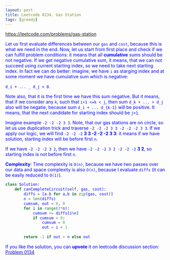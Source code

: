 ```yaml
---
layout: post
title: Leetcode 0134. Gas Station
tags: [greedy]
---
```


<a href="https://leetcode.com/problems/gas-station"> <font color = blue>https://leetcode.com/problems/gas-station

Let us first evaluate differences between our `gas` and `cost`, because this is what we need in the end. Now, let us start from first place and  check if we can fulfill problem conditions: it means that all **cumulative** sums should be not negative. If we get negative cumulative sum, it means, that we can not succeed using current starting index, so we need to take next starting index. In fact we can do better: imagine, we have `i` as starging index and at some moment we have cumulative sum which is negative:

`d_i + ... _ d_j < 0`.

Note also, that it is the first time we have this sum negative. But it means, that if we consider any `k`, such that `i+1 <=k < j`, then sum `d_k + ... + d_j` also will be negatie, because sum `d_i + ... d_{k-1}` will be positive. It means, that the next candidate for starting index should be `j+1`. 

Imagine example `-2 -2 -2 3 3`. Note, that our gas stations are on circle, so let us use duplication trick and traverse `-2 -2 -2 3 3 -2 -2 -2 3 3`. If we apply our logic, we will find  `-2 -2 -2` **3 3 -2 -2 -2 3 3**: it means if we have solution, starting index will be before first `n`.

If we have `-2 -2 -2 3 2`, then we have `-2 -2 -2 3 2 -2 -2 -2` **3 2**, so starting index is not before first `n`.

**Complexity**: Time complexity is `O(n)`, because we have two passes over our data and space complexity is also `O(n)`, because I evaluate `diffs` (it can be easily reduced to `O(1)`).

```python
class Solution:
    def canCompleteCircuit(self, gas, cost):
        diffs = [a-b for a,b in zip(gas, cost)]
        n = len(diffs)
        cumsum, out = 0, 0
        for i in range(2*n):
            cumsum += diffs[i%n]
            if cumsum < 0:
                cumsum = 0
                out = i + 1
                
        return -1 if out > n else out
```

If you like the solution, you can **upvote** it on leetcode discussion section:<a href="https://leetcode.com/problems/gas-station/discuss/860396/python-o(n)-greedy-solution-explained"> <font color = blue>Problem 0134
